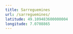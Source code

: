 ```yaml
---
title: Sarreguemines
url: /sarreguemines/
latitude: 49.109483600000004
longitude: 7.0708865
---
```

